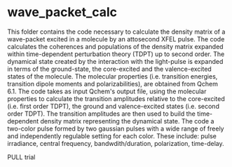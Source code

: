 # wave_packet_calc
This folder contains the code necessary to calculate the density matrix of a wave-packet excited in a molecule by an attosecond XFEL pulse.
The code calculates the coherences and populations of the density matrix expanded within time-dependent perturbation theory (TDPT) up to second order.
The dynamical state created by the interaction with the light-pulse is expanded in terms of the ground-state, the core-excited and the valence-excited states of the molecule.
The molecular properties (i.e. transition energies, transition dipole moments and polarizabilities), are obtained from Qchem 6.1.
The code takes as input Qchem's output file, using the molecular properties to calculate the transition amplitudes relative to the core-excited (i.e. first order TDPT), the ground and valence-excited states (i.e. second order TDPT). The transition amplitudes are then used to build the time-dependent density matrix representing the dynamical state.
The code a two-color pulse formed by two gaussian pulses with a wide range of freely and independently regulable setting for each color. These include: pulse irradiance, central frequency, bandwdith/duration, polarization, time-delay.

PULL trial

